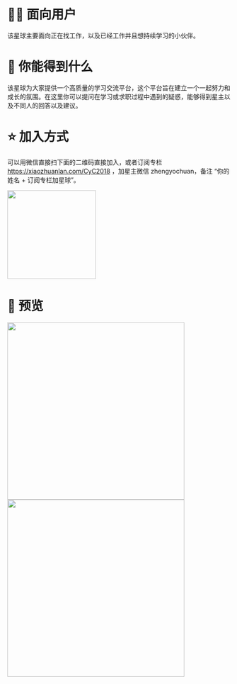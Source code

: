 # 👩‍💻 面向用户

该星球主要面向正在找工作，以及已经工作并且想持续学习的小伙伴。

# 🍉 你能得到什么

该星球为大家提供一个高质量的学习交流平台，这个平台旨在建立一个一起努力和成长的氛围。在这里你可以提问在学习或求职过程中遇到的疑惑，能够得到星主以及不同人的回答以及建议。

# ⭐️ 加入方式

可以用微信直接扫下面的二维码直接加入，或者订阅专栏 https://xiaozhuanlan.com/CyC2018 ，加星主微信 zhengyochuan，备注 “你的姓名 + 订阅专栏加星球”。 

<img src="https://github.com/CyC2018/CS-Notes/raw/master/other/planet1.png" width="200px">

# 🔎 预览

<img src="planet2.jpg" width="400px">

<img src="planet3.jpg" width="400px">


